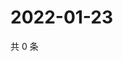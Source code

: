 # 2022-01-23

共 0 条

<!-- BEGIN WEIBO -->
<!-- 最后更新时间 Sun Jan 23 2022 00:19:32 GMT+0800 (China Standard Time) -->

<!-- END WEIBO -->
